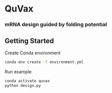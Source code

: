 # QuVax
### mRNA design guided by folding potential

## Getting Started

Create Conda environment

```bash
conda env create -f environment.yml
```

Run example

```bash
conda activate quvax
python design.py
```
